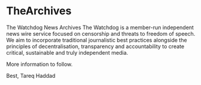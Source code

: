 # TheArchives
The Watchdog News Archives
The Watchdog is a member-run independent news wire service focused on censorship and threats to freedom of speech. We aim to incorporate traditional journalistic best practices alongside the principles of decentralisation, transparency and accountability to create critical, sustainable and truly independent media.

More information to follow.

Best,
Tareq Haddad
